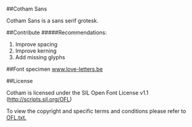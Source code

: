##Cotham Sans

Cotham Sans is a sans serif grotesk.

##Contribute
#####Recommendations:
1. Improve spacing
2. Improve kerning
3. Add missing glyphs

##Font specimen
www.love-letters.be

##License

Cotham is licensed under the SIL Open Font License v1.1 (http://scripts.sil.org/OFL)

To view the copyright and specific terms and conditions please refer to [OFL.txt.](OFL.txt)

